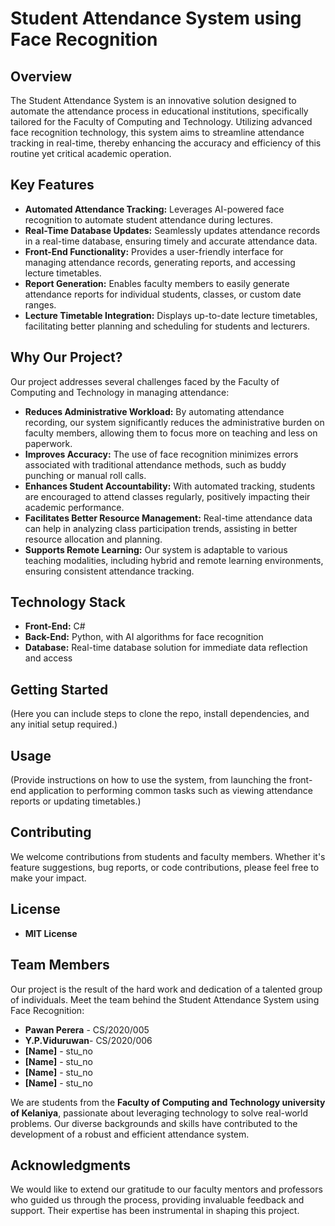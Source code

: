 # Student Attendance System using Face Recognition

## Overview
The Student Attendance System is an innovative solution designed to automate the attendance process in educational institutions, specifically tailored for the Faculty of Computing and Technology. Utilizing advanced face recognition technology, this system aims to streamline attendance tracking in real-time, thereby enhancing the accuracy and efficiency of this routine yet critical academic operation.

## Key Features
- **Automated Attendance Tracking:** Leverages AI-powered face recognition to automate student attendance during lectures.
- **Real-Time Database Updates:** Seamlessly updates attendance records in a real-time database, ensuring timely and accurate attendance data.
- **Front-End Functionality:** Provides a user-friendly interface for managing attendance records, generating reports, and accessing lecture timetables.
- **Report Generation:** Enables faculty members to easily generate attendance reports for individual students, classes, or custom date ranges.
- **Lecture Timetable Integration:** Displays up-to-date lecture timetables, facilitating better planning and scheduling for students and lecturers.

## Why Our Project?
Our project addresses several challenges faced by the Faculty of Computing and Technology in managing attendance:

- **Reduces Administrative Workload:** By automating attendance recording, our system significantly reduces the administrative burden on faculty members, allowing them to focus more on teaching and less on paperwork.
- **Improves Accuracy:** The use of face recognition minimizes errors associated with traditional attendance methods, such as buddy punching or manual roll calls.
- **Enhances Student Accountability:** With automated tracking, students are encouraged to attend classes regularly, positively impacting their academic performance.
- **Facilitates Better Resource Management:** Real-time attendance data can help in analyzing class participation trends, assisting in better resource allocation and planning.
- **Supports Remote Learning:** Our system is adaptable to various teaching modalities, including hybrid and remote learning environments, ensuring consistent attendance tracking.

## Technology Stack
- **Front-End:** C#
- **Back-End:** Python, with AI algorithms for face recognition
- **Database:** Real-time database solution for immediate data reflection and access

## Getting Started
(Here you can include steps to clone the repo, install dependencies, and any initial setup required.)

## Usage
(Provide instructions on how to use the system, from launching the front-end application to performing common tasks such as viewing attendance reports or updating timetables.)

## Contributing
We welcome contributions from students and faculty members. Whether it's feature suggestions, bug reports, or code contributions, please feel free to make your impact.

## License
- **MIT License**

## Team Members

Our project is the result of the hard work and dedication of a talented group of individuals. Meet the team behind the Student Attendance System using Face Recognition:

- **Pawan Perera** - CS/2020/005
- **Y.P.Viduruwan**- CS/2020/006
- **[Name]** - stu_no
- **[Name]** - stu_no
- **[Name]** - stu_no
- **[Name]** - stu_no

We are students from the **Faculty of Computing and Technology university of Kelaniya**, passionate about leveraging technology to solve real-world problems. Our diverse backgrounds and skills have contributed to the development of a robust and efficient attendance system.

## Acknowledgments

We would like to extend our gratitude to our faculty mentors and professors who guided us through the process, providing invaluable feedback and support. Their expertise has been instrumental in shaping this project.

